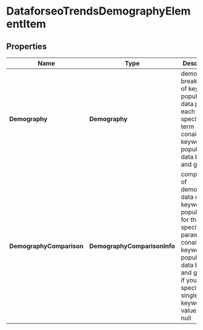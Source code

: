 # DataforseoTrendsDemographyElementItem


## Properties

| Name | Type | Description | Notes |
|------------ | ------------- | ------------- | -------------|
**Demography** | **Demography** | demographic breakdown of keyword popularity data per each specified term<br>conains keyword popularity data by age and gender |[optional]|
**DemographyComparison** | **DemographyComparisonInfo** | comparison of demographic data on keyword popularity for the specified parameters<br>conains keyword popularity data by age and gender<br>if you specified a single keyword, the value will be null |[optional]|